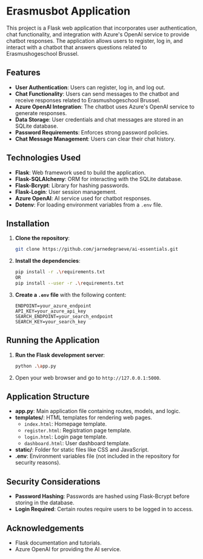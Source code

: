 # Erasmusbot Application

This project is a Flask web application that incorporates user authentication, chat functionality, and integration with Azure's OpenAI service to provide chatbot responses. The application allows users to register, log in, and interact with a chatbot that answers questions related to Erasmushogeschool Brussel.

## Features

- **User Authentication**: Users can register, log in, and log out.
- **Chat Functionality**: Users can send messages to the chatbot and receive responses related to Erasmushogeschool Brussel.
- **Azure OpenAI Integration**: The chatbot uses Azure's OpenAI service to generate responses.
- **Data Storage**: User credentials and chat messages are stored in an SQLite database.
- **Password Requirements**: Enforces strong password policies.
- **Chat Message Management**: Users can clear their chat history.

## Technologies Used

- **Flask**: Web framework used to build the application.
- **Flask-SQLAlchemy**: ORM for interacting with the SQLite database.
- **Flask-Bcrypt**: Library for hashing passwords.
- **Flask-Login**: User session management.
- **Azure OpenAI**: AI service used for chatbot responses.
- **Dotenv**: For loading environment variables from a `.env` file.

## Installation

1. **Clone the repository**:
    ```bash
    git clone https://github.com/jarnedegraeve/ai-essentials.git
    ```

2. **Install the dependencies**:
    ```bash
    pip install -r .\requirements.txt
    OR
    pip install --user -r .\requirements.txt
    ```

3. **Create a `.env` file** with the following content:
    ```
    ENDPOINT=your_azure_endpoint
    API_KEY=your_azure_api_key
    SEARCH_ENDPOINT=your_search_endpoint
    SEARCH_KEY=your_search_key
    ```

## Running the Application

1. **Run the Flask development server**:
    ```bash
    python .\app.py
    ```
2. Open your web browser and go to `http://127.0.0.1:5000`.

## Application Structure

- **app.py**: Main application file containing routes, models, and logic.
- **templates/**: HTML templates for rendering web pages.
  - `index.html`: Homepage template.
  - `register.html`: Registration page template.
  - `login.html`: Login page template.
  - `dashboard.html`: User dashboard template.
- **static/**: Folder for static files like CSS and JavaScript.
- **.env**: Environment variables file (not included in the repository for security reasons).

## Security Considerations

- **Password Hashing**: Passwords are hashed using Flask-Bcrypt before storing in the database.
- **Login Required**: Certain routes require users to be logged in to access.

## Acknowledgements

- Flask documentation and tutorials.
- Azure OpenAI for providing the AI service.
